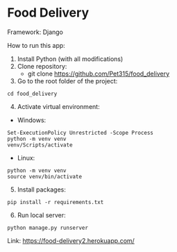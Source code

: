 # Food Delivery

Framework: Django

How to run this app:

1. Install Python (with all modifications)
2. Clone repository:
   * git clone https://github.com/Pet315/food_delivery
3. Go to the root folder of the project:
```
cd food_delivery
```
4. Activate virtual environment:
* Windows:
```
Set-ExecutionPolicy Unrestricted -Scope Process
python -m venv venv
venv/Scripts/activate
```
* Linux:
```
python -m venv venv
source venv/bin/activate
```
5. Install packages:
```
pip install -r requirements.txt
```
6. Run local server:
```
python manage.py runserver
```
Link: https://food-delivery2.herokuapp.com/
 